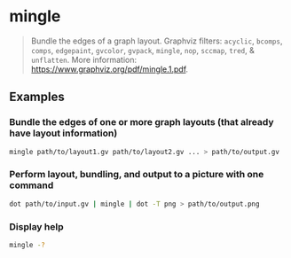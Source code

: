 # mingle

> Bundle the edges of a graph layout. Graphviz filters: `acyclic`, `bcomps`, `comps`, `edgepaint`, `gvcolor`, `gvpack`, `mingle`, `nop`, `sccmap`, `tred`, & `unflatten`. More information: <https://www.graphviz.org/pdf/mingle.1.pdf>.

## Examples

### Bundle the edges of one or more graph layouts (that already have layout information)

```bash
mingle path/to/layout1.gv path/to/layout2.gv ... > path/to/output.gv
```

### Perform layout, bundling, and output to a picture with one command

```bash
dot path/to/input.gv | mingle | dot -T png > path/to/output.png
```

### Display help

```bash
mingle -?
```
